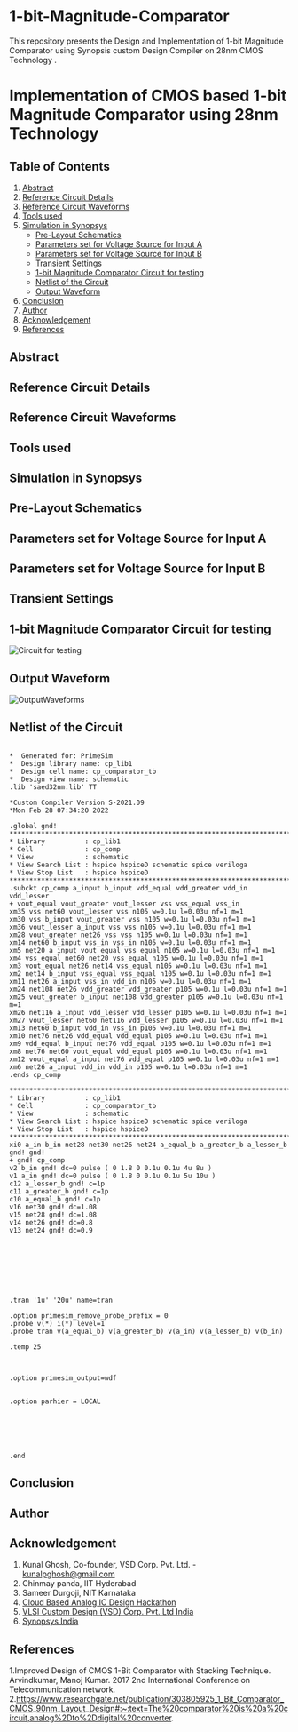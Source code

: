 # 1-bit-Magnitude-Comparator
This repository presents the Design and Implementation of 1-bit Magnitude Comparator using Synopsis custom Design Compiler on 28nm CMOS Technology .

# Implementation of CMOS based 1-bit Magnitude Comparator using 28nm Technology


## Table of Contents
1. [Abstract](#abstract)
2. [Reference Circuit Details](#referencecircuitdetails)
3. [Reference Circuit Waveforms](#referencecircuitwaveforms)
4. [Tools used](#toolsused)
5. [Simulation in Synopsys](#simulationinsynopsys)
   - [Pre-Layout Schematics](#pre-layoutschematics)
   - [Parameters set for Voltage Source for Input A](#ParameterssetforVoltageSourceforInputA)
   - [Parameters set for Voltage Source for Input B](#ParameterssetforVoltageSourceforInputB)
   - [Transient Settings](#TransientSettings)
   - [1-bit Magnitude Comparator Circuit for testing](#1-bitMagnitudeComparatorCircuitfortesting)
   - [Netlist of the Circuit](#NetlistoftheCircuit)
   - [Output Waveform](#OutputWaveform)
6. [Conclusion](#Conclusion)
7. [Author](#Author)
8. [Acknowledgement](#Acknowledgement)
9. [References](#References)




## Abstract
## Reference Circuit Details
## Reference Circuit Waveforms
## Tools used
## Simulation in Synopsys
## Pre-Layout Schematics
## Parameters set for Voltage Source for Input A
## Parameters set for Voltage Source for Input B
## Transient Settings
## 1-bit Magnitude Comparator Circuit for testing

![Circuit for testing](https://user-images.githubusercontent.com/100518323/156026435-d4cbe864-0e45-40b2-b0ef-21831c8e7918.PNG)

## Output Waveform

![OutputWaveforms](https://user-images.githubusercontent.com/100518323/155940267-744ff2c9-53d7-4152-bf77-68dfbdff9b0c.PNG)

## Netlist of the Circuit

```

*  Generated for: PrimeSim
*  Design library name: cp_lib1
*  Design cell name: cp_comparator_tb
*  Design view name: schematic
.lib 'saed32nm.lib' TT

*Custom Compiler Version S-2021.09
*Mon Feb 28 07:34:20 2022

.global gnd!
********************************************************************************
* Library          : cp_lib1
* Cell             : cp_comp
* View             : schematic
* View Search List : hspice hspiceD schematic spice veriloga
* View Stop List   : hspice hspiceD
********************************************************************************
.subckt cp_comp a_input b_input vdd_equal vdd_greater vdd_in vdd_lesser
+ vout_equal vout_greater vout_lesser vss vss_equal vss_in
xm35 vss net60 vout_lesser vss n105 w=0.1u l=0.03u nf=1 m=1
xm30 vss b_input vout_greater vss n105 w=0.1u l=0.03u nf=1 m=1
xm36 vout_lesser a_input vss vss n105 w=0.1u l=0.03u nf=1 m=1
xm28 vout_greater net26 vss vss n105 w=0.1u l=0.03u nf=1 m=1
xm14 net60 b_input vss_in vss_in n105 w=0.1u l=0.03u nf=1 m=1
xm5 net20 a_input vout_equal vss_equal n105 w=0.1u l=0.03u nf=1 m=1
xm4 vss_equal net60 net20 vss_equal n105 w=0.1u l=0.03u nf=1 m=1
xm3 vout_equal net26 net14 vss_equal n105 w=0.1u l=0.03u nf=1 m=1
xm2 net14 b_input vss_equal vss_equal n105 w=0.1u l=0.03u nf=1 m=1
xm11 net26 a_input vss_in vdd_in n105 w=0.1u l=0.03u nf=1 m=1
xm24 net108 net26 vdd_greater vdd_greater p105 w=0.1u l=0.03u nf=1 m=1
xm25 vout_greater b_input net108 vdd_greater p105 w=0.1u l=0.03u nf=1 m=1
xm26 net116 a_input vdd_lesser vdd_lesser p105 w=0.1u l=0.03u nf=1 m=1
xm27 vout_lesser net60 net116 vdd_lesser p105 w=0.1u l=0.03u nf=1 m=1
xm13 net60 b_input vdd_in vss_in p105 w=0.1u l=0.03u nf=1 m=1
xm10 net76 net26 vdd_equal vdd_equal p105 w=0.1u l=0.03u nf=1 m=1
xm9 vdd_equal b_input net76 vdd_equal p105 w=0.1u l=0.03u nf=1 m=1
xm8 net76 net60 vout_equal vdd_equal p105 w=0.1u l=0.03u nf=1 m=1
xm12 vout_equal a_input net76 vdd_equal p105 w=0.1u l=0.03u nf=1 m=1
xm6 net26 a_input vdd_in vdd_in p105 w=0.1u l=0.03u nf=1 m=1
.ends cp_comp

********************************************************************************
* Library          : cp_lib1
* Cell             : cp_comparator_tb
* View             : schematic
* View Search List : hspice hspiceD schematic spice veriloga
* View Stop List   : hspice hspiceD
********************************************************************************
xi0 a_in b_in net28 net30 net26 net24 a_equal_b a_greater_b a_lesser_b gnd! gnd!
+ gnd! cp_comp
v2 b_in gnd! dc=0 pulse ( 0 1.8 0 0.1u 0.1u 4u 8u )
v1 a_in gnd! dc=0 pulse ( 0 1.8 0 0.1u 0.1u 5u 10u )
c12 a_lesser_b gnd! c=1p
c11 a_greater_b gnd! c=1p
c10 a_equal_b gnd! c=1p
v16 net30 gnd! dc=1.08
v15 net28 gnd! dc=1.08
v14 net26 gnd! dc=0.8
v13 net24 gnd! dc=0.9








.tran '1u' '20u' name=tran

.option primesim_remove_probe_prefix = 0
.probe v(*) i(*) level=1
.probe tran v(a_equal_b) v(a_greater_b) v(a_in) v(a_lesser_b) v(b_in)

.temp 25



.option primesim_output=wdf


.option parhier = LOCAL






.end
```
## Conclusion
## Author
## Acknowledgement
  1. Kunal Ghosh, Co-founder, VSD Corp. Pvt. Ltd. - kunalpghosh@gmail.com
  2. Chinmay panda, IIT Hyderabad
  3. Sameer Durgoji, NIT Karnataka
  4. [Cloud Based Analog IC Design Hackathon](https://www.iith.ac.in/events/2022/02/15/Cloud-Based-Analog-IC-Design-Hackathon/)
  5. [VLSI Custom Design (VSD) Corp. Pvt. Ltd India](https://www.vlsisystemdesign.com/)
  6. [Synopsys India](https://www.synopsys.com/)
## References
  1.Improved Design of CMOS 1-Bit Comparator with Stacking Technique. Arvindkumar, Manoj Kumar. 2017 2nd International Conference on Telecommunication network.
  2.https://www.researchgate.net/publication/303805925_1_Bit_Comparator_CMOS_90nm_Layout_Design#:~:text=The%20comparator%20is%20a%20circuit,analog%2Dto%2Ddigital%20converter.




